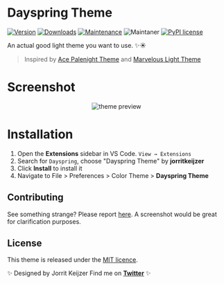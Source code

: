 # Dayspring Theme

[![Version](https://vsmarketplacebadge.apphb.com/version/JorritKeijzer.vscode-dayspring-theme.svg)](https://marketplace.visualstudio.com/items?itemName=JorritKeijzer.vscode-dayspring-theme) [![Downloads](https://img.shields.io/vscode-marketplace/d/JorritKeijzer.vscode-dayspring-theme.svg)](https://marketplace.visualstudio.com/items?itemName=JorritKeijzer.vscode-dayspring-theme) [![Maintenance](https://img.shields.io/badge/Maintained%3F-yes-green.svg)](https://GitHub.com/Naereen/StrapDown.js/graphs/commit-activity) ![Maintaner](https://img.shields.io/badge/maintainer-JorritKeijzer-blue) [![PyPI license](https://img.shields.io/pypi/l/ansicolortags.svg)](https://pypi.python.org/pypi/ansicolortags/)

An actual good light theme you want to use. ✨☀️

> Inspired by [Ace Palenight Theme](https://github.com/acestojanoski/ace-palenight) and [Marvelous Light Theme](https://github.com/christian-vogel/marvelous-light#marvelous-light-color-theme-for-visual-studio-code)

# Screenshot
<div align="center"> 

![theme preview](https://i.imgur.com/2A0snyt.png)

</div>

# Installation

1. Open the **Extensions** sidebar in VS Code. `View → Extensions`
1. Search for `Dayspring`, choose "Dayspring Theme" by **jorritkeijzer**
1. Click **Install** to install it
2. Navigate to File > Preferences > Color Theme > **Dayspring Theme**

## Contributing

See something strange? Please report [here](https://github.com/JorritKeijzer/vscode-dayspring-theme/issues). A screenshot would be great for clarification purposes.

## License

This theme is released under the [MIT licence](https://github.com/JorritKeijzer/vscode-dayspring-theme/blob/master/license.md).

✨ Designed by Jorrit Keijzer Find me on **[Twitter](https://twitter.com/jorritkeyzer)** ✨
